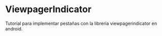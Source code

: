 # ViewpagerIndicator
Tutorial para implementar pestañas con la librería viewpagerindicator en android.
